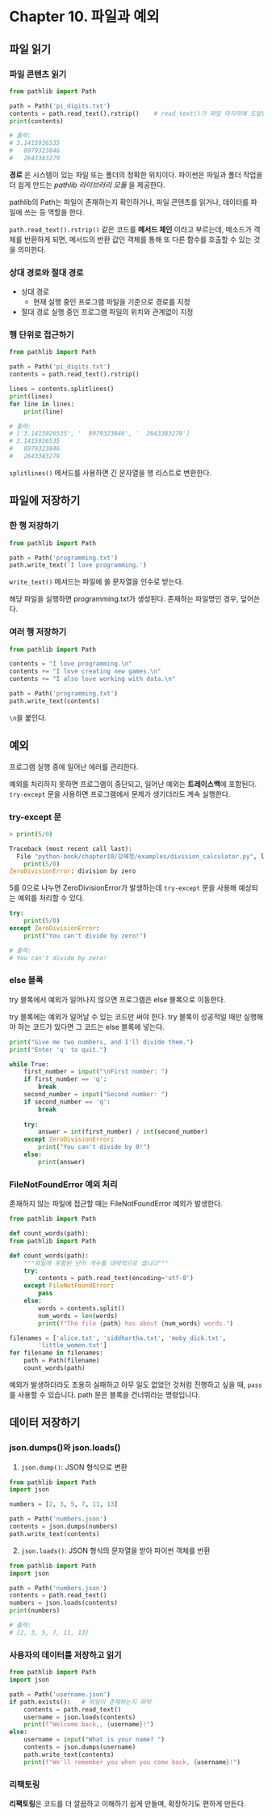# Chapter 10. 파일과 예외


## 파일 읽기
### 파일 콘텐츠 읽기
```python
from pathlib import Path 

path = Path('pi_digits.txt')
contents = path.read_text().rstrip()    # read_text()가 파일 마지막에 도달했을 때 빈 문자열을 반환 -> 빈줄 제거
print(contents)

# 출력: 
# 3.1415926535
#   8979323846
#   2643383279
```
**경로** 은 시스템이 있는 파일 또는 폴더의 정확한 위치이다. 파이썬은 파일과 폴더 작업을 더 쉽게 만드는 *pathlib 라이브러리 모듈* 을 제공한다.

pathlib의 Path는 파일이 존재하는지 확인하거나, 파일 콘텐츠를 읽거나, 데이터를 파일에 쓰는 등 역할을 한다.

`path.read_text().rstrip()` 같은 코드를 **메서드 체인** 이라고 부르는데, 메소드가 객체를 반환하게 되면, 메서드의 반환 값인 객체를 통해 또 다른 함수를 호출할 수 있는 것을 의미한다. 

### 상대 경로와 절대 경로
- 상대 경로
    - 현재 실행 중인 프로그램 파일을 기준으로 경로를 지정
- 절대 경로
    실행 중인 프로그램 파일의 위치와 관계없이 지정

### 행 단위로 접근하기
```python
from pathlib import Path 

path = Path('pi_digits.txt')
contents = path.read_text().rstrip()

lines = contents.splitlines()
print(lines)
for line in lines:
    print(line)

# 출력: 
# ['3.1415926535', '  8979323846', '  2643383279']
# 3.1415926535
#   8979323846
#   2643383279
```
`splitlines()` 메서드를 사용하면 긴 문자열을 행 리스트로 변환한다.


## 파일에 저장하기
### 한 행 저장하기
```python
from pathlib import Path 

path = Path('programming.txt')
path.write_text('I love programming.')
```
`write_text()` 메서드는 파일에 쓸 문자열을 인수로 받는다.

해당 파일을 실행하면 programming.txt가 생성된다. 존재하는 파일명인 경우, 덮어쓴다.

### 여러 행 저장하기
```python
from pathlib import Path 

contents = "I love programming.\n"
contents += "I love creating new games.\n"
contents += "I also love working with data.\n"

path = Path('programming.txt')
path.write_text(contents)
```
`\n`을 붙인다.


## 예외
프로그램 실행 중에 일어난 에러를 관리한다.

예외를 처리하지 못하면 프로그램이 중단되고, 일어난 예외는 **트레이스백**에 포함된다. `try-except` 문을 사용하면 프로그램에서 문제가 생기더라도 계속 실행한다.

### try-except 문
```python
> print(5/0)

Traceback (most recent call last):
  File "python-book/chapter10/강혜정/examples/division_calculator.py", line 1, in <module>
    print(5/0)
ZeroDivisionError: division by zero
```
5를 0으로 나누면 ZeroDivisionError가 발생하는데 `try-except` 문을 사용해 예상되는 예외를 처리할 수 있다.

```python
try:
    print(5/0)
except ZeroDivisionError:
    print("You can't divide by zero!")

# 출력:
# You can't divide by zero!
```


### else 블록
try 블록에서 예외가 일어나지 않으면 프로그램은 else 블록으로 이동한다.

try 블록에는 예외가 일어날 수 있는 코드만 써야 한다. try 블록이 성공적일 때만 실행해야 하는 코드가 있다면 그 코드는 else 블록에 넣는다.

```python
print("Give me two numbers, and I'll divide them.")
print("Enter 'q' to quit.")

while True:
    first_number = input("\nFirst number: ")
    if first_number == 'q':
        break
    second_number = input("Second number: ")
    if second_number == 'q':
        break
    
    try:
        answer = int(first_number) / int(second_number)
    except ZeroDivisionError:
        print("You can't divide by 0!")
    else:
        print(answer)
```
### FileNotFoundError 예외 처리
존재하지 않는 파일에 접근할 때는 FileNotFoundError 예외가 발생한다.
```python
from pathlib import Path

def count_words(path):
from pathlib import Path

def count_words(path):
    """파일에 포함된 단어 개수를 대략적으로 셉니다"""
    try:
        contents = path.read_text(encoding='utf-8')
    except FileNotFoundError:
        pass
    else:
        words = contents.split()
        num_words = len(words)
        print(f"The file {path} has about {num_words} words.")

filenames = ['alice.txt', 'siddhartha.txt', 'moby_dick.txt',
        'little_women.txt']
for filename in filenames:
    path = Path(filename)
    count_words(path)
```
예외가 발생하더라도 조용히 실패하고 아무 일도 없었던 것처럼 진행하고 싶을 때, `pass`를 사용할 수 있습니다. path 문은 블록을 건너뛰라는 명령입니다. 


## 데이터 저장하기
### json.dumps()와 json.loads()
1. `json.dump()`: JSON 형식으로 변환
```python
from pathlib import Path 
import json

numbers = [2, 3, 5, 7, 11, 13]

path = Path('numbers.json')
contents = json.dumps(numbers)
path.write_text(contents)
```
2. `json.loads()`: JSON 형식의 문자열을 받아 파이썬 객체를 반환
```python
from pathlib import Path 
import json

path = Path('numbers.json')
contents = path.read_text()
numbers = json.loads(contents)
print(numbers)

# 출력:
# [2, 3, 5, 7, 11, 13]
```
### 사용자의 데이터를 저장하고 읽기
```python
from pathlib import Path 
import json

path = Path('username.json')
if path.exists():   # 파일이 존재하는지 파악
    contents = path.read_text()
    username = json.loads(contents)
    print(f"Welcome back,, {username}!")
else:
    username = input("What is your name? ")
    contents = json.dumps(username)
    path.write_text(contents)
    print(f"We'll remember you when you come back, {username}!")
```

### 리팩토링
**리팩토링**은 코드를 더 깔끔하고 이해하기 쉽게 만들며, 확장하기도 편하게 만든다.